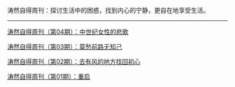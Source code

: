 涛然自得周刊：探讨生活中的困惑，找到内心的宁静，更自在地享受生活。

---


[涛然自得周刊（第04期）：中世纪女性的悲歌](weekly/004.md)

[涛然自得周刊（第03期）：莫愁前路无知己](weekly/003.md)

[涛然自得周刊（第02期）：去有风的地方找回初心](weekly/002.md)

[涛然自得周刊（第01期）：重启](weekly/001.md)


